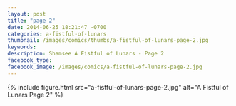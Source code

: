 ```yaml
---
layout: post
title: "page 2"
date: 2014-06-25 18:21:47 -0700
categories: a-fistful-of-lunars
thumbnail: /images/comics/thumbs/a-fistful-of-lunars-page-2.jpg
keywords: 
description: Shamsee A Fistful of Lunars - Page 2
facebook_type: 
facebook_image: /images/comics/a-fistful-of-lunars-page-2.jpg
---
```


{% include figure.html src="a-fistful-of-lunars-page-2.jpg" alt="A Fistful of Lunars Page 2" %}
